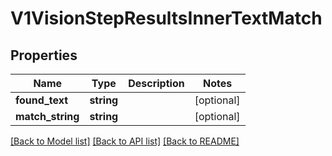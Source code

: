 # V1VisionStepResultsInnerTextMatch

## Properties
Name | Type | Description | Notes
------------ | ------------- | ------------- | -------------
**found_text** | **string** |  | [optional] 
**match_string** | **string** |  | [optional] 

[[Back to Model list]](../../README.md#documentation-for-models) [[Back to API list]](../../README.md#documentation-for-api-endpoints) [[Back to README]](../../README.md)

